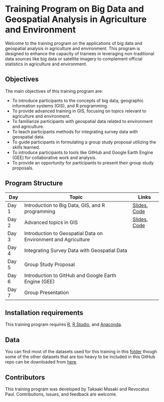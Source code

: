 # Training Program on Big Data and Geospatial Analysis in Agriculture and Environment

Welcome to the training program on the applications of big data and geospatial analysis in agriculture and environment. This program is designed to enhance the capacity of trainees in leveraging non-traditional data sources like big data or satellite imagery to complement official statistics in agriculture and environment.

## Objectives
The main objectives of this training program are:
- To introduce participants to the concepts of big data, geographic information systems (GIS), and R programming.
- To provide advanced training in GIS, focusing on topics relevant to agriculture and environment.
- To familiarize participants with geospatial data related to environment and agriculture.
- To teach participants methods for integrating survey data with geospatial data.
- To guide participants in formulating a group study proposal utilizing the skills learned.
- To introduce participants to tools like GitHub and Google Earth Engine (GEE) for collaborative work and analysis.
- To provide an opportunity for participants to present their group study proposals.

## Program Structure

| Day     | Topic                                                | Links                                                          |
|---------|------------------------------------------------------|----------------------------------------------------------------|
| Day 1   | Introduction to Big Data, GIS, and R programming     | [Slides](https://github.com/takaakimasaki/tanzania_spatial_training_2024/blob/main/slides/Day_1.pptx), [Code](https://github.com/takaakimasaki/tanzania_spatial_training_2024/blob/main/code/day1) |
| Day 2   | Advanced topics in GIS                               |  [Slides](https://github.com/takaakimasaki/tanzania_spatial_training_2024/blob/main/slides/Day_2.pptx), [Code](https://github.com/takaakimasaki/tanzania_spatial_training_2024/blob/main/code/day2) |
| Day 3   | Introduction to Geospatial Data on Environment and Agriculture |  |
| Day 4   | Integrating Survey Data with Geospatial Data         | |
| Day 5   | Group Study Proposal                                 | |
| Day 6   | Introduction to GitHub and Google Earth Engine (GEE) | |
| Day 7   | Group Presentation                                   | | 

## Installation requirements
This training program requires [R](https://cran.r-project.org/bin/windows/base/), [R Studio](https://posit.co/download/rstudio-desktop/), and [Anaconda](https://www.anaconda.com/download/success).

## Data
You can find most of the datasets used for this training in this [folder](https://github.com/takaakimasaki/tanzania_spatial_training_2024/tree/main/data-raw) though some of the other datasets that are too heavy to be included in this GitHub repo can be downloaded from [here](https://drive.google.com/drive/folders/1MLANkoF-Es4kc3I5dEnr76jKv3kYmV8D?usp=sharing).

## Contributors
This training program was developed by Takaaki Masaki and Revocatus Paul. Contributions, issues, and feedback are welcome.
